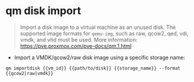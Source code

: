 # qm disk import

> Import a disk image to a virtual machine as an unused disk.
> The supported image formats for `qemu-img`, such as raw, qcow2, qed, vdi, vmdk, and vhd must be used.
> More information: <https://pve.proxmox.com/pve-docs/qm.1.html>

- Import a VMDK/qcow2/raw disk image using a specific storage name:

`qm importdisk {{vm_id}} {{path/to/disk}} {{storage_name}} --format {{qcow2|raw|vmdk}}`
